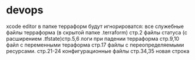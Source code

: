 # devops
xcode editor
в папке терраформ будут игнорироватся:
все служебные файлы терраформа (в скрытой папке .terraform) стр.2
 файлы статуса (с расширением .tfstate)стр.5,6
логи при падении терраформа стр.9,10
файл с переменными тераформа стр.17
файлы с переопределяемыми ресурсами. стр.21-24
конфигурационные файлы стр.34,35
новая строка